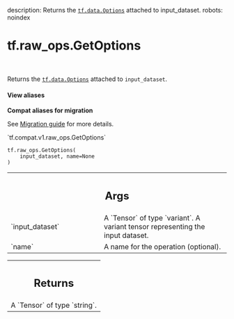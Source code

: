 description: Returns the <a href="../../tf/data/Options.md"><code>tf.data.Options</code></a> attached to input_dataset.
robots: noindex

# tf.raw_ops.GetOptions

<!-- Insert buttons and diff -->

<table class="tfo-notebook-buttons tfo-api nocontent" align="left">

</table>



Returns the <a href="../../tf/data/Options.md"><code>tf.data.Options</code></a> attached to `input_dataset`.

<section class="expandable">
  <h4 class="showalways">View aliases</h4>
  <p>
<b>Compat aliases for migration</b>
<p>See
<a href="https://www.tensorflow.org/guide/migrate">Migration guide</a> for
more details.</p>
<p>`tf.compat.v1.raw_ops.GetOptions`</p>
</p>
</section>

<pre class="devsite-click-to-copy prettyprint lang-py tfo-signature-link">
<code>tf.raw_ops.GetOptions(
    input_dataset, name=None
)
</code></pre>



<!-- Placeholder for "Used in" -->


<!-- Tabular view -->
 <table class="responsive fixed orange">
<colgroup><col width="214px"><col></colgroup>
<tr><th colspan="2"><h2 class="add-link">Args</h2></th></tr>

<tr>
<td>
`input_dataset`
</td>
<td>
A `Tensor` of type `variant`.
A variant tensor representing the input dataset.
</td>
</tr><tr>
<td>
`name`
</td>
<td>
A name for the operation (optional).
</td>
</tr>
</table>



<!-- Tabular view -->
 <table class="responsive fixed orange">
<colgroup><col width="214px"><col></colgroup>
<tr><th colspan="2"><h2 class="add-link">Returns</h2></th></tr>
<tr class="alt">
<td colspan="2">
A `Tensor` of type `string`.
</td>
</tr>

</table>

